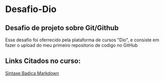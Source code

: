 # Desafio-Dio
## Desafio de projeto sobre Git/Github
Esse desafio foi oferrecido pela plataforma de cursos "Dio", e consiste em fazer o upload do meu primeiro repositorio de codigo no GitHub

## Links Citados no curso:
[Sintaxe Badica Markdown](https://www.markdownguide.org/basic-syntax/)
